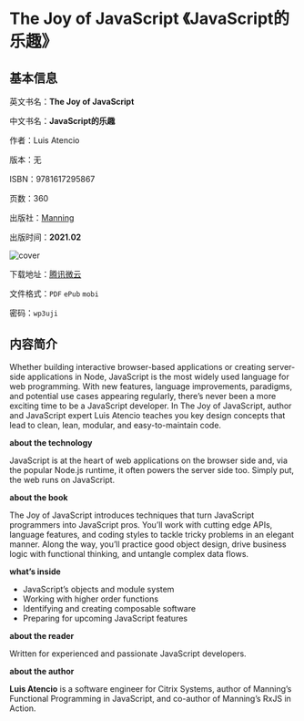 # The Joy of JavaScript 《JavaScript的乐趣》

## 基本信息

英文书名：**The Joy of JavaScript**

中文书名：**JavaScript的乐趣**

作者：Luis Atencio

版本：无

ISBN：9781617295867

页数：360

出版社：[Manning](https://www.manning.com/books/the-joy-of-javascript)

出版时间：**2021.02**

<img :src="$withBase('/images/the_joy_of_javaScript.jpg')" alt="cover">

下载地址：[腾讯微云](https://share.weiyun.com/MAxfMoDc)

文件格式：`PDF` `ePub` `mobi`

密码：`wp3uji`

## 内容简介

Whether building interactive browser-based applications or creating server-side applications in Node, JavaScript is the most widely used language for web programming. With new features, language improvements, paradigms, and potential use cases appearing regularly, there’s never been a more exciting time to be a JavaScript developer. In The Joy of JavaScript, author and JavaScript expert Luis Atencio teaches you key design concepts that lead to clean, lean, modular, and easy-to-maintain code.

**about the technology**

JavaScript is at the heart of web applications on the browser side and, via the popular Node.js runtime, it often powers the server side too. Simply put, the web runs on JavaScript.

**about the book**

The Joy of JavaScript introduces techniques that turn JavaScript programmers into JavaScript pros. You’ll work with cutting edge APIs, language features, and coding styles to tackle tricky problems in an elegant manner. Along the way, you’ll practice good object design, drive business logic with functional thinking, and untangle complex data flows.

**what’s inside**

- JavaScript’s objects and module system
- Working with higher order functions
- Identifying and creating composable software
- Preparing for upcoming JavaScript features

**about the reader**

Written for experienced and passionate JavaScript developers.

**about the author**

**Luis Atencio** is a software engineer for Citrix Systems, author of Manning’s Functional Programming in JavaScript, and co-author of Manning’s RxJS in Action.

